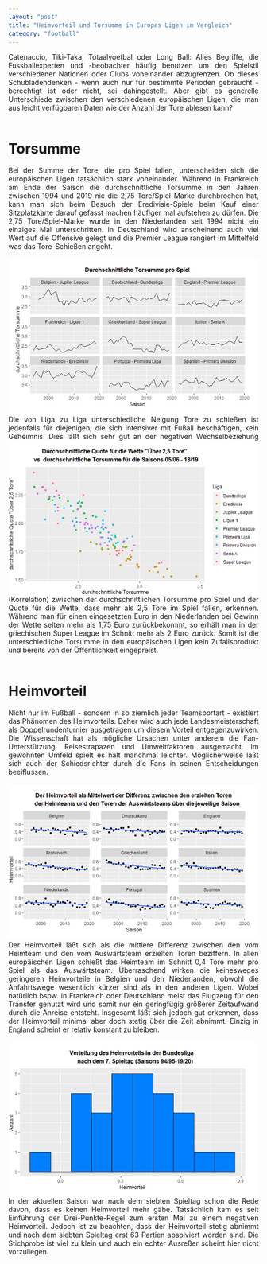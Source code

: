 ```yaml
---
layout: "post"
title: "Heimvorteil und Torsumme in Europas Ligen im Vergleich"
category: "football"
---
```

<div style="text-align: justify">
Catenaccio, Tiki-Taka, Totaalvoetbal oder Long Ball: Alles Begriffe, die 
Fussballexperten und -beobachter häufig benutzen um den Spielstil verschiedener
Nationen oder Clubs voneinander abzugrenzen. Ob dieses Schubladendenken - wenn 
auch nur für bestimmte Perioden gebraucht - berechtigt ist oder nicht, sei 
dahingestellt. Aber gibt es generelle Unterschiede zwischen den verschiedenen 
europäischen Ligen, die man aus leicht verfügbaren Daten wie der Anzahl der 
Tore ablesen kann?</div>
<br>

# Torsumme
<div style="text-align: justify">
Bei der Summe der Tore, die pro Spiel fallen, unterscheiden sich die 
europäischen Ligen tatsächlich stark voneinander. Während in Frankreich am Ende
der Saison die durchschnittliche Torsumme in den Jahren zwischen 1994 und 2019
nie die 2,75 Tore/Spiel-Marke durchbrochen hat, kann man sich beim Besuch
der Eredivisie-Spiele beim Kauf einer Sitzplatzkarte darauf gefasst machen 
häufiger mal aufstehen zu dürfen. Die 2,75 Tore/Spiel-Marke wurde in den 
Niederlanden seit 1994 nicht ein einziges Mal unterschritten. In Deutschland 
wird anscheinend auch viel Wert auf die Offensive gelegt und die Premier League 
rangiert im Mittelfeld was das Tore-Schießen angeht.</div>
<br>
<img src="/assets/torsumme.png" alt="drawing"/>
<div style="text-align: justify">
Die von Liga zu Liga unterschiedliche Neigung Tore zu schießen ist jedenfalls
für diejenigen, die sich intensiver mit Fußall beschäftigen, kein Geheimnis.
<img align="left" src="/assets/torsumme_wette.png" alt="drawing" width="550"/>
Dies läßt sich sehr gut an der negativen Wechselbeziehung (Korrelation) zwischen 
der durchschnittlichen Torsumme pro Spiel und der Quote für die Wette, dass mehr 
als 2,5 Tore im Spiel fallen, erkennen. Während man für einen eingesetzten Euro 
in den Niederlanden bei Gewinn der Wette selten mehr als 1,75 Euro 
zurückbekommt, so erhält man in der griechischen Super League im Schnitt mehr 
als 2 Euro zurück. Somit ist die unterschiedliche Torsumme in den europäischen 
Ligen kein Zufallsprodukt und bereits von der Öffentlichkeit eingepreist.</div>
<br>

# Heimvorteil
<div style="text-align: justify">
Nicht nur im Fußball - sondern in so ziemlich jeder Teamsportart - existiert 
das Phänomen des Heimvorteils. Daher wird auch jede Landesmeisterschaft als 
Doppelrundenturnier ausgetragen um diesem Vorteil entgegenzuwirken. Die 
Wissenschaft hat als mögliche Ursachen unter anderem die Fan-Unterstützung, 
Reisestrapazen und Umweltfaktoren ausgemacht. Im gewohnten Umfeld spielt es 
halt manchmal leichter. Möglicherweise läßt sich auch der Schiedsrichter 
durch die Fans in seinen Entscheidungen beeiflussen.<div>
<br>
<img src="/assets/heimvorteil.png" alt="drawing"/>
<div style="text-align: justify">
Der Heimvorteil läßt sich als die mittlere Differenz zwischen den vom Heimteam 
und den vom Auswärtsteam erzielten Toren beziffern. In allen europäischen Ligen 
schießt das Heimteam im Schnitt 0,4 Tore mehr pro Spiel als das Auswärtsteam.
Überraschend wirken die keinesweges geringeren Heimvorteile in Belgien und den 
Niederlanden, obwohl die Anfahrtswege wesentlich kürzer sind als in den anderen 
Ligen. Wobei natürlich bspw. in Frankreich oder Deutschland meist das Flugzeug 
für den Transfer genutzt wird und somit nur ein geringfügig größerer 
Zeitaufwand durch die Anreise entsteht. Insgesamt läßt sich jedoch gut 
erkennen, dass der Heimvorteil minimal aber doch stetig über die Zeit abnimmt. 
Einzig in England scheint er relativ konstant zu bleiben.<div> 
<br>
<img align="right" src="/assets/bundesliga_heimvorteil.png" alt="drawing" width="525"/>
In der aktuellen Saison war nach dem siebten Spieltag schon die Rede davon,
dass es keinen Heimvorteil mehr gäbe. Tatsächlich kam es seit Einführung 
der Drei-Punkte-Regel zum ersten Mal zu einem negativen Heimvorteil. Jedoch ist 
zu beachten, dass der Heimvorteil stetig abnimmt und nach dem siebten Spieltag 
erst 63 Partien absolviert worden sind. Die Stichprobe ist viel zu klein und 
auch ein echter Ausreßer scheint hier nicht vorzuliegen.     